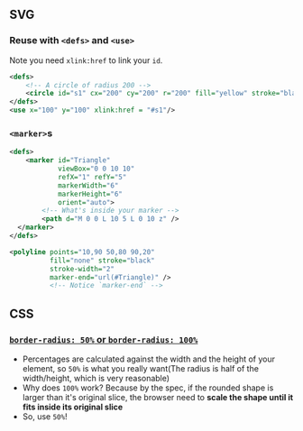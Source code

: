## SVG

### Reuse with `<defs>` and `<use>`

Note you need `xlink:href` to link your `id`.

```xml
<defs>
    <!-- A circle of radius 200 -->
    <circle id="s1" cx="200" cy="200" r="200" fill="yellow" stroke="black"/>
</defs>
<use x="100" y="100" xlink:href = "#s1"/>
```

### `<marker>`s

```xml
<defs>
    <marker id="Triangle"
            viewBox="0 0 10 10" 
            refX="1" refY="5"
            markerWidth="6" 
            markerHeight="6"
            orient="auto">
        <!-- What's inside your marker -->
        <path d="M 0 0 L 10 5 L 0 10 z" />
  </marker>
</defs>

<polyline points="10,90 50,80 90,20"
          fill="none" stroke="black" 
          stroke-width="2"
          marker-end="url(#Triangle)" />
          <!-- Notice `marker-end` -->
```

## CSS

### [`border-radius: 50%` or `border-radius: 100%`](http://jessica-eldredge.com/2014/09/07/border-radius-50-or-100-percent/)

* Percentages are calculated against the width and the height of your element, so `50%` is what you really want(The radius is half of the width/height, which is very reasonable)
* Why does `100%` work? Because by the spec, if the rounded shape is larger than it's original slice, the browser need to **scale the shape until it fits inside its original slice**
* So, use `50%`!